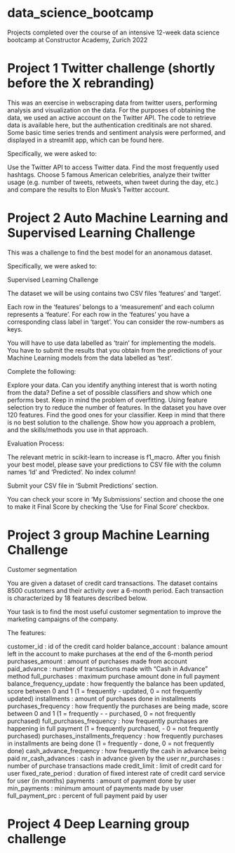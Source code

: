# data_science_bootcamp
Projects completed over the course of an intensive 12-week data science bootcamp at Constructor Academy, Zurich 2022

# Project 1 Twitter challenge (shortly before the X rebranding)
This was an exercise in webscraping data from twitter users, performing analysis and visualization on the data. 
For the purposes of obtaining the data, we used an active account on the Twitter API. The code to retrieve data is available here, but the authentication creditinals are not shared. 
Some basic time series trends and sentiment analysis were performed, and displayed in a streamlit app, which can be found here. 

Specifically, we were asked to:

Use the Twitter API to access Twitter data. Find the most frequently used hashtags. Choose 5 famous American celebrities, analyze their twitter usage (e.g. number of tweets, retweets, when tweet during the day, etc.) and compare the results to Elon Musk’s Twitter account.

# Project 2 Auto Machine Learning and Supervised Learning Challenge
This was a challenge to find the best model for an anonamous dataset. 

Specifically, we were asked to:

Supervised Learning Challenge

The dataset we will be using contains two CSV files ‘features’ and ‘target’.

Each row in the ‘features’ belongs to a ‘measurement’ and each column represents a ‘feature’. For each row in the ‘features’ you have a corresponding class label in ‘target’. You can consider the row-numbers as keys.

You will have to use data labelled as ‘train’ for implementing the models. You have to submit the results that you obtain from the predictions of your Machine Learning models from the data labelled as ‘test’.

Complete the following:

Explore your data. Can you identify anything interest that is worth noting from the data?
Define a set of possible classifiers and show which one performs best. Keep in mind the problem of overfitting.
Using feature selection try to reduce the number of features. In the dataset you have over 120 features. Find the good ones for your classifier.
Keep in mind that there is no best solution to the challenge. Show how you approach a problem, and the skills/methods you use in that approach.

Evaluation Process:

The relevant metric in scikit-learn to increase is f1_macro. After you finish your best model, please save your predictions to CSV file with the column names ‘Id’ and ‘Predicted’. No index column!

Submit your CSV file in ‘Submit Predictions’ section.

You can check your score in ‘My Submissions’ section and choose the one to make it Final Score by checking the ‘Use for Final Score’ checkbox.

# Project 3 group Machine Learning Challenge

Customer segmentation

You are given a dataset of credit card transactions. The dataset contains 8500 customers and their activity over a 6-month period. Each transaction is characterized by 18 features described below.

Your task is to find the most useful customer segmentation to improve the marketing campaigns of the company.

The features:

customer_id : id of the credit card holder
balance_account : balance amount left in the account to make purchases at the end of the 6-month period
purchases_amount : amount of purchases made from account
paid_advance : number of transactions made with “Cash in Advance” method
full_purchases : maximum purchase amount done in full payment
balance_frequency_update : how frequently the balance has been updated, score between 0 and 1 (1 = frequently - updated, 0 = not frequently updated)
installments : amount of purchases done in installments
purchases_frequency : how frequently the purchases are being made, score between 0 and 1 (1 = frequently - - purchased, 0 = not frequently purchased)
full_purchases_frequency : how frequently purchases are happening in full payment (1 = frequently purchased, - 0 = not frequently purchased)
purchases_installments_frequency : how frequently purchases in installments are being done (1 = frequently - done, 0 = not frequently done)
cash_advance_frequency : how frequently the cash in advance being paid
nr_cash_advances : cash in advance given by the user
nr_purchases : number of purchase transactions made
credit_limit : limit of credit card for user
fixed_rate_period : duration of fixed interest rate of credit card service for user (in months)
payments : amount of payment done by user
min_payments : minimum amount of payments made by user
full_payment_prc : percent of full payment paid by user

# Project 4 Deep Learning group challenge





